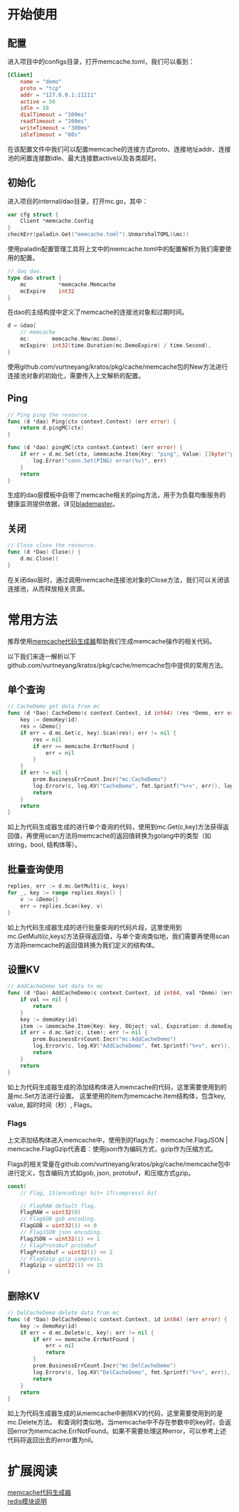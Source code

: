 # 开始使用

## 配置

进入项目中的configs目录，打开memcache.toml，我们可以看到：

```toml
[Client]
	name = "demo"
	proto = "tcp"
	addr = "127.0.0.1:11211"
	active = 50
	idle = 10
	dialTimeout = "100ms"
	readTimeout = "200ms"
	writeTimeout = "300ms"
    idleTimeout = "80s"
```
在该配置文件中我们可以配置memcache的连接方式proto、连接地址addr、连接池的闲置连接数idle、最大连接数active以及各类超时。

## 初始化

进入项目的internal/dao目录，打开mc.go，其中：

```go
var cfg struct {
    Client *memcache.Config
}
checkErr(paladin.Get("memcache.toml").UnmarshalTOML(&mc))
```
使用paladin配置管理工具将上文中的memcache.toml中的配置解析为我们需要使用的配置。

```go
// dao dao.
type dao struct {
	mc          *memcache.Memcache
	mcExpire    int32
}
```

在dao的主结构提中定义了memcache的连接池对象和过期时间。

```go
d = &dao{
    // memcache
    mc:       memcache.New(mc.Demo),
    mcExpire: int32(time.Duration(mc.DemoExpire) / time.Second),
}
```

使用github.com/vurtneyang/kratos/pkg/cache/memcache包的New方法进行连接池对象的初始化，需要传入上文解析的配置。

## Ping

```go
// Ping ping the resource.
func (d *dao) Ping(ctx context.Context) (err error) {
	return d.pingMC(ctx)
}

func (d *dao) pingMC(ctx context.Context) (err error) {
	if err = d.mc.Set(ctx, &memcache.Item{Key: "ping", Value: []byte("pong"), Expiration: 0}); err != nil {
		log.Error("conn.Set(PING) error(%v)", err)
	}
	return
}
```

生成的dao层模板中自带了memcache相关的ping方法，用于为负载均衡服务的健康监测提供依据，详见[blademaster](blademaster-quickstart.md)。

## 关闭

```go
// Close close the resource.
func (d *Dao) Close() {
	d.mc.Close()
}
```

在关闭dao层时，通过调用memcache连接池对象的Close方法，我们可以关闭该连接池，从而释放相关资源。

# 常用方法

推荐使用[memcache代码生成器](kratos-genmc.md)帮助我们生成memcache操作的相关代码。

以下我们来逐一解析以下github.com/vurtneyang/kratos/pkg/cache/memcache包中提供的常用方法。

## 单个查询

```go
// CacheDemo get data from mc
func (d *Dao) CacheDemo(c context.Context, id int64) (res *Demo, err error) {
	key := demoKey(id)
	res = &Demo{}
	if err = d.mc.Get(c, key).Scan(res); err != nil {
		res = nil
		if err == memcache.ErrNotFound {
			err = nil
		}
	}
	if err != nil {
		prom.BusinessErrCount.Incr("mc:CacheDemo")
		log.Errorv(c, log.KV("CacheDemo", fmt.Sprintf("%+v", err)), log.KV("key", key))
		return
	}
	return
}
```

如上为代码生成器生成的进行单个查询的代码，使用到mc.Get(c,key)方法获得返回值，再使用scan方法将memcache的返回值转换为golang中的类型（如string，bool, 结构体等）。

## 批量查询使用

```go
replies, err := d.mc.GetMulti(c, keys)
for _, key := range replies.Keys() {
    v := &Demo{}
    err = replies.Scan(key, v)
}
```

如上为代码生成器生成的进行批量查询的代码片段，这里使用到mc.GetMulti(c,keys)方法获得返回值，与单个查询类似地，我们需要再使用scan方法将memcache的返回值转换为我们定义的结构体。

## 设置KV

```go
// AddCacheDemo Set data to mc
func (d *Dao) AddCacheDemo(c context.Context, id int64, val *Demo) (err error) {
	if val == nil {
		return
	}
	key := demoKey(id)
	item := &memcache.Item{Key: key, Object: val, Expiration: d.demoExpire, Flags: memcache.FlagJSON | memcache.FlagGzip}
	if err = d.mc.Set(c, item); err != nil {
		prom.BusinessErrCount.Incr("mc:AddCacheDemo")
		log.Errorv(c, log.KV("AddCacheDemo", fmt.Sprintf("%+v", err)), log.KV("key", key))
		return
	}
	return
}
```

如上为代码生成器生成的添加结构体进入memcache的代码，这里需要使用到的是mc.Set方法进行设置。
这里使用的item为memcache.Item结构体，包含key, value, 超时时间（秒）, Flags。

### Flags


上文添加结构体进入memcache中，使用到的flags为：memcache.FlagJSON | memcache.FlagGzip代表着：使用json作为编码方式，gzip作为压缩方式。

Flags的相关常量在github.com/vurtneyang/kratos/pkg/cache/memcache包中进行定义，包含编码方式如gob, json, protobuf，和压缩方式gzip。

```go
const(
	// Flag, 15(encoding) bit+ 17(compress) bit

	// FlagRAW default flag.
	FlagRAW = uint32(0)
	// FlagGOB gob encoding.
	FlagGOB = uint32(1) << 0
	// FlagJSON json encoding.
	FlagJSON = uint32(1) << 1
	// FlagProtobuf protobuf
	FlagProtobuf = uint32(1) << 2
	// FlagGzip gzip compress.
	FlagGzip = uint32(1) << 15
)
```

## 删除KV

```go
// DelCacheDemo delete data from mc
func (d *Dao) DelCacheDemo(c context.Context, id int64) (err error) {
	key := demoKey(id)
	if err = d.mc.Delete(c, key); err != nil {
		if err == memcache.ErrNotFound {
			err = nil
			return
		}
		prom.BusinessErrCount.Incr("mc:DelCacheDemo")
		log.Errorv(c, log.KV("DelCacheDemo", fmt.Sprintf("%+v", err)), log.KV("key", key))
		return
	}
	return
}
```
如上为代码生成器生成的从memcache中删除KV的代码，这里需要使用到的是mc.Delete方法。
和查询时类似地，当memcache中不存在参数中的key时，会返回error为memcache.ErrNotFound。如果不需要处理这种error，可以参考上述代码将返回出去的error置为nil。

# 扩展阅读

[memcache代码生成器](kratos-genmc.md)  
[redis模块说明](cache-redis.md)  

